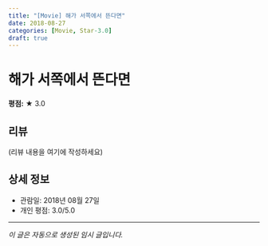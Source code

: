 ```yaml
---
title: "[Movie] 해가 서쪽에서 뜬다면"
date: 2018-08-27
categories: [Movie, Star-3.0]
draft: true
---
```


# 해가 서쪽에서 뜬다면

**평점:** ★ 3.0

## 리뷰

(리뷰 내용을 여기에 작성하세요)

## 상세 정보

- 관람일: 2018년 08월 27일
- 개인 평점: 3.0/5.0

---

*이 글은 자동으로 생성된 임시 글입니다.*
